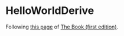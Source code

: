 # HelloWorldDerive

Following
[this page](https://doc.rust-lang.org/book/first-edition/procedural-macros.html)
of [The Book (first edition)](https://doc.rust-lang.org/book/first-edition/).
